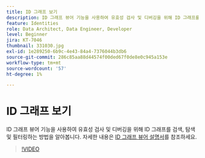 ```yaml
---
title: ID 그래프 보기
description: ID 그래프 뷰어 기능을 사용하여 유효성 검사 및 디버깅을 위해 ID 그래프를 검색, 탐색 및 필터링하는 방법을 알아봅니다.
feature: Identities
role: Data Architect, Data Engineer, Developer
level: Beginner
jira: KT-7046
thumbnail: 331030.jpg
exl-id: 1e289250-6b9c-4e43-84a4-7376044b3db6
source-git-commit: 286c85aa88d44574f00ded67f0de8e0c945a153e
workflow-type: tm+mt
source-wordcount: '57'
ht-degree: 1%

---
```


# ID 그래프 보기

ID 그래프 뷰어 기능을 사용하여 유효성 검사 및 디버깅을 위해 ID 그래프를 검색, 탐색 및 필터링하는 방법을 알아봅니다. 자세한 내용은 [ID 그래프 뷰어 설명서](https://experienceleague.adobe.com/docs/experience-platform/identity/ui/identity-graph-viewer.html?lang=ko)를 참조하세요.

>[!VIDEO](https://video.tv.adobe.com/v/331030?learn=on&enablevpops)


